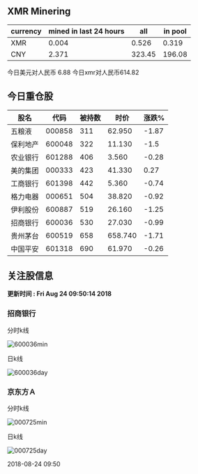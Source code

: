 ## XMR Minering

|currency|mined in last 24 hours|all|in pool|
|---|---|---|---|
|XMR|0.004|0.526|0.319|
|CNY|2.371|323.45|196.08|

今日美元对人民币 6.88	今日xmr对人民币614.82


## 今日重仓股 

|股名|代码|被持数|时价|涨跌%|
|---|---|---|---|---|
|五粮液|000858|311|62.950|-1.87|
|保利地产|600048|322|11.130|-1.5|
|农业银行|601288|406|3.560|-0.28|
|美的集团|000333|423|41.330|0.27|
|工商银行|601398|442|5.360|-0.74|
|格力电器|000651|504|38.820|-0.92|
|伊利股份|600887|519|26.160|-1.25|
|招商银行|600036|530|27.030|-0.99|
|贵州茅台|600519|658|658.740|-1.71|
|中国平安|601318|690|61.970|-0.26|

## 关注股信息
**更新时间 : Fri Aug 24 09:50:14 2018**
### 招商银行 
分时k线

![600036min](http://image.sinajs.cn/newchart/min/n/sh600036.gif)

日k线

![600036day](http://image.sinajs.cn/newchart/daily/n/sh600036.gif)

### 京东方Ａ 
分时k线

![000725min](http://image.sinajs.cn/newchart/min/n/sz000725.gif)

日k线

![000725day](http://image.sinajs.cn/newchart/daily/n/sz000725.gif)

2018-08-24 09:50